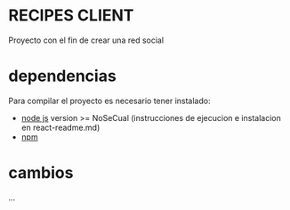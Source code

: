 # RECIPES CLIENT #
Proyecto con el fin de crear una red social

# dependencias #
Para compilar el proyecto es necesario tener instalado:
- [node js](https://nodejs.org/es/) version >= NoSeCual (instrucciones de ejecucion e instalacion en react-readme.md)
- [npm](https://www.npmjs.com/)

# cambios #
...